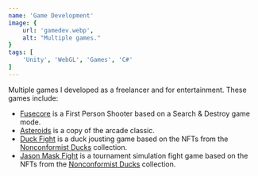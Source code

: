 ```yaml
---
name: 'Game Development'
image: {
    url: 'gamedev.webp',
    alt: "Multiple games."
}
tags: [
    'Unity', 'WebGL', 'Games', 'C#'
]
---
```


Multiple games I developed as a freelancer and for entertainment. These games include:
- [Fusecore](https://fusecore.gonzalohirsch.com/) is a First Person Shooter based on a Search & Destroy game mode.
- [Asteroids](https://asteroids.gonzalohirsch.com/) is a copy of the arcade classic.
- [Duck Fight](https://jousting.nonco.gonzalohirsch.com/) is a duck jousting game based on the NFTs from the [Nonconformist Ducks](https://nonconformistducks.com/) collection.
- [Jason Mask Fight](https://jason.nonco.gonzalohirsch.com/) is a tournament simulation fight game based on the NFTs from the [Nonconformist Ducks](https://nonconformistducks.com/) collection.